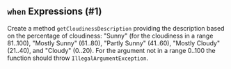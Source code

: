 ## `when` Expressions (#1)

Create a method `getCloudinessDescription` providing the description based 
on the percentage of cloudiness: "Sunny" (for the cloudiness in a range 81..100),
"Mostly Sunny" (61..80), "Partly Sunny" (41..60), "Mostly Cloudy" (21..40), and "Cloudy" (0..20).
For the argument not in a range 0..100 the function should throw `IllegalArgumentException`.